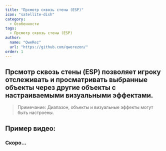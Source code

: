 ```yaml
---
title: "Прсмотр сквозь стены (ESP)"
icon: "satellite-dish"
category:
  - Особенности
tags:
  - Прсмотр сквозь стены (ESP)
author: 
  name: "QweRez"
  url: "https://github.com/qwerezon/"
order: 1
---
```


## Прсмотр сквозь стены (ESP) позволяет игроку отслеживать и просматривать выбранные объекты через другие объекты с настраиваемыми визуальными эффектами.
> Примечание: Диапазон, объекты и визуальные эффекты могут быть настроены.

## Пример видео:

### Скоро...
